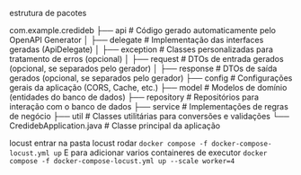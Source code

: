 estrutura de pacotes

com.example.credideb
├── api             # Código gerado automaticamente pelo OpenAPI Generator
│   ├── delegate    # Implementação das interfaces geradas (ApiDelegate)
│   ├── exception   # Classes personalizadas para tratamento de erros (opcional)
│   ├── request     # DTOs de entrada gerados (opcional, se separados pelo gerador)
│   ├── response    # DTOs de saída gerados (opcional, se separados pelo gerador)
├── config          # Configurações gerais da aplicação (CORS, Cache, etc.)
├── model           # Modelos de domínio (entidades do banco de dados)
├── repository      # Repositórios para interação com o banco de dados
├── service         # Implementações de regras de negócio
├── util            # Classes utilitárias para conversões e validações
└── CredidebApplication.java # Classe principal da aplicação

locust 
entrar na pasta locust
rodar `docker compose -f docker-compose-locust.yml up`
E para adicionar varios containeres de executor `docker compose -f docker-compose-locust.yml up --scale worker=4`